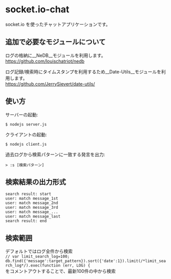 # socket.io-chat

socket.io を使ったチャットアプリケーションです。

## 追加で必要なモジュールについて

ログの格納に__NeDB__モジュールを利用します。  
https://github.com/louischatriot/nedb  

ログ記録/検索時にタイムスタンプを利用するため__Date-Utils__モジュールを利用します。  
https://github.com/JerrySievert/date-utils/  

## 使い方

サーバーの起動:
```
$ nodejs server.js
```

クライアントの起動:
```
$ nodejs client.js
```

過去ログから検索パターンに一致する発言を出力:
```
> :s [検索パターン]
```

## 検索結果の出力形式
```
search result: start
user: match message_1st
user: match message_2nd
user: match message_3rd
user: match message_... 
user: match message_last
search result: end 
```

## 検索範囲
デフォルトではログ全件から検索  
`// var limit_search_log=100;`  
`db.find({'message':target_pattern}).sort({'date':1}).limit(/*limit_search_log*/).exec(function (err, LOG) {`  
をコメントアウトすることで、最新100件の中から検索  
